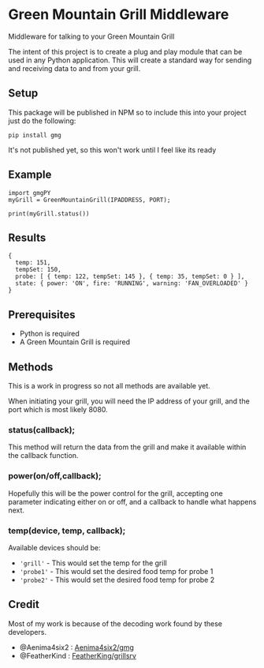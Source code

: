 # Green Mountain Grill Middleware
Middleware for talking to your Green Mountain Grill

The intent of this project is to create a plug and play module that can be used in any Python application.  This will create a standard way for sending and receiving data to and from your grill.  

## Setup
This package will be published in NPM so to include this into your project just do the following:
```
pip install gmg
```
It's not published yet, so this won't work until I feel like its ready
## Example
```
import gmgPY
myGrill = GreenMountainGrill(IPADDRESS, PORT);

print(myGrill.status())
```
## Results
```
{
  temp: 151,
  tempSet: 150,
  probe: [ { temp: 122, tempSet: 145 }, { temp: 35, tempSet: 0 } ],
  state: { power: 'ON', fire: 'RUNNING', warning: 'FAN_OVERLOADED' }
}
```
## Prerequisites
- Python is required
- A Green Mountain Grill is required

## Methods
This is a work in progress so not all methods are available yet.

When initiating your grill, you will need the IP address of your grill, and the port which is most likely 8080.

### status(callback);
This method will return the data from the grill and make it available within the callback function.

### power(on/off,callback);
Hopefully this will be the power control for the grill, accepting one parameter indicating either on or off, and a callback to handle what happens next.

### temp(device, temp, callback);
Available devices should be:
- ```'grill'``` - This would set the temp for the grill
- ```'probe1'``` - This would set the desired food temp for probe 1
- ```'probe2'``` - This would set the desired food temp for probe 2

## Credit
Most of my work is because of the decoding work found by these developers.
- @Aenima4six2 : [Aenima4six2/gmg](https://github.com/Aenima4six2/gmg)
- @FeatherKind : [FeatherKing/grillsrv](https://github.com/FeatherKing/grillsrv)

